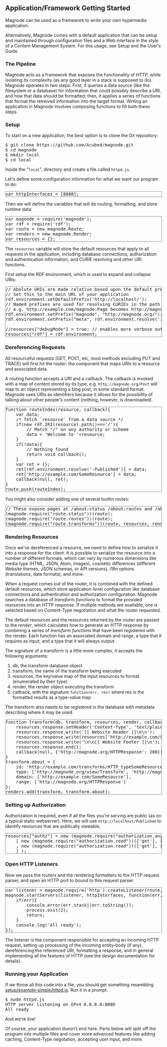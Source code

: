 ## Application/Framework Getting Started

Magnode can be used as a framework to write your own hypermedia application.

Alternatively, Magnode comes with a default application that can be setup and maintained through configuration files and a Web interface in the style of a Content Management System. For this usage, see Setup and the User's Guide.

<style type="text/css">
.lang-application-ecmascript {
	border: solid 1px grey;
}
</style>

### The Pipeline

Magnode acts as a framework that exposes the functionality of HTTP, while isolating its complexity (as any good layer in a stack is supposed to do). Magnode operates in two steps: First, it queries a data source (like the filesystem or a database) for information that could possibly describe a URI, and how that data should be formatted; then, it applies a series of functions that format the retreived information into the target format. Writing an application in Magnode involves composing functions to fill both these steps.

### Setup

To start on a new application, the best option is to clone the Git repository:

<pre>
$ git clone https://github.com/Acubed/magnode.git
$ cd magnode
$ mkdir local
$ cd local
</pre>

Inside the "<code>local</code>", directory and create a file called <code>httpd.js</code>.

Let's define some configuration information for what we want our program to do:

<pre class="lang-application-ecmascript simple-httpd-fragment">
var httpInterfaces = [8080];
</pre>

Then we will define the variables that will do routing, formatting, and store runtime data:

<pre class="lang-application-ecmascript simple-httpd-fragment">
var magnode = require('magnode');
var rdf = require('rdf');
var route = new magnode.Route;
var renders = new magnode.Render;
var resources = {};
</pre>

The `resources` variable will store the default resources that apply to all requests in the application, including database connections, authorization and authentication information, and CURIE resolving and other URI functions.

First setup the RDF environment, which is used to expand and collapse URIs:

<pre class="lang-application-ecmascript simple-httpd-fragment">
// Abolute URIs are made relative based upon the default prefix
// Set this to the main URL of your application
rdf.environment.setDefaultPrefix('http://localhost/');
// Named prefixes are used for resolving CURIEs in the path component of URLs
// e.g. http://example.com/magnode:Page becomes http://magnode.org/Page
rdf.environment.setPrefix("magnode", "http://magnode.org/");
rdf.environment.setPrefix("meta", rdf.environment.resolve(':about#'));

//resources["debugMode"] = true; // enables more verbose output to HTTP responses
resources["rdf"] = rdf.environment;
</pre>

### Dereferencing Requests

All resourceful requests (GET, POST, etc, most methods excluding PUT and TRACE) will first hit the router: the component that maps URIs to a resource and associated data.

A routing function accepts a URI and a callback. The callback is invoked with a map of content stored by its type, e.g. `http://magnode.org/Post` will map to an object representing a blog post, in some standard format. Magnode uses URIs as identifiers because it allows for the possibility of talking about other people's content (nothing, however, is downloaded).

<pre class="lang-application-ecmascript simple-httpd-fragment">
function routeIndex(resource, callback){
	var data;
	/* fetch `resource` from a data source */
	if(new rdf.IRI(resource).path()==='/'){
		// Match "/" on any authority or scheme
		data = 'Welcome to '+resource;
	}
	if(!data){
		// Nothing found
		return void callback();
	}
	var ret = {};
	ret[rdf.environment.resolve(':Published')] = data;
	ret['http://example.com/SomeResource'] = data;
	callback(null, ret);
}
route.push(routeIndex);
</pre>

You might also consider adding one of several builtin routes:

<pre class="lang-application-ecmascript simple-httpd-fragment">
// These expose pages at /about:status /about:routes and /about:transforms
(magnode.require("route.status"))(route);
(magnode.require("route.routes"))(route);
(magnode.require("route.transforms"))(route, resources, renders);
</pre>

### Rendering Resources

Once we've dereferenced a resource, we need to define how to serialize it into a response for the client. It is possible to serialize the resource into a number of different formats, which can vary by numerous dimensions like media type (HTML, JSON, Atom, images), cosmetic differences (different Website themes, JSON schemas, or API versions), i18n options (translations, date formats), and more.

When a request comes out of the router, it is combined with the defined default resources, which store application-level configuration like database connections and authentication and authorization configuration. Magnode searches a database of _transform functions_ to format the provided resources into an HTTP response. If multiple methods are available, one is selected based on Content-Type negotiation and what the router requested.

The default resources and the resources returned by the router are passed to the _render_, which calculates how to generate an HTTP response by combining a series of _transform functions_ that have been registered with the render. Each function has an associated domain and range, a type that it requires as input, and a type that it will always output.

The signature of a transform is a little more complex, it accepts the following arguments:

<ol>
<li>db, the transform database object</li>
<li>transform, the name of the transform being executed</li>
<li>resources, the key/value map of the input resources to format (enumerated by their type)</li>
<li>render, the render object executing the transform</li>
<li>callback, with the signature <code>function(err, res)</code> where res is the formatted results as a type-value map</li>
</ol>

The transform also needs to be registered in the database with metadata describing where it may be used.

<pre class="lang-application-ecmascript simple-httpd-fragment">
function transform(db, transform, resources, render, callback){
	resources.response.setHeader('Content-Type', 'text/plain');
	resources.response.write('[[ Website Header ]]\n\n');
	resources.response.write(resources['http://example.com/SomeResource']);
	resources.response.write('\n\n[[ Website Footer ]]\n');
	resources.response.end();
	callback(null, {'http://magnode.org/HTTPResponse': 200});
}
transform.about = {
	id: 'http://example.com/transforms/HTTP_typeSomeResource',
	type: ['http://magnode.org/view/Transform', 'http://magnode.org/view/GetTransform'],
	domain: ['http://example.com/SomeResource'],
	range: ['http://magnode.org/HTTPResponse']
};
renders.add(transform, transform.about);
</pre>


### Setting up Authorization

Authorization is required, even if all the files you're serving are public (as on a typical static webserver).
Here, we will use <code>http://localhost/Published</code> to identify resources that are publically viewable.

<pre class="lang-application-ecmascript simple-httpd-fragment">
resources["authz"] = new (magnode.require("authorization.any"))(
	[ new (magnode.require("authorization.read"))(['get'], [rdf.environment.resolve(':Published')])
	, new (magnode.require("authorization.read"))(['get'], ['http://magnode.org/NotFound'])
	] );
</pre>


### Open HTTP Listeners

Now we pass the routers and the rendering formatters to the HTTP request parser, and open an HTTP port to bound to this request parser.

<pre class="lang-application-ecmascript simple-httpd-fragment">
var listener = magnode.require('http').createListener(route, resources, renders);
magnode.startServers(listener, httpInterfaces, function(err, interfaces){
	if(err){
		console.error(err.stack||err.toString());
		process.exit(2);
		return;
	}
	console.log('All ready');
});
</pre>

The listener is the component responsible for accepting an incoming HTTP request, setting up processing of the incoming entity-body (if any), dereferencing the referenced URI, formatting a response, and in general implementing all the features of HTTP (see the design documentation for details).

### Running your Application

If we throw all this code into a file, you should get something resembling <a href="../../../setup/example-simple/httpd.js">setup/example-simple/httpd.js</a>. Run it in a prompt:

<pre>
$ node httpd.js
HTTP server listening on IPv4 0.0.0.0:8080
All ready
</pre>

And we're live!

Of course, your application doesn't end here. Parts below will split off the program into multiple files and cover more advanced features like adding caching, Content-Type negotation, accepting user input, and more.

<!--
<h2>httpd.js</h2>
<pre id="simple-httpd-full" class="lang-application-ecmascript"></pre>
<button id="simple-httpd-gen">Generate</button>
<script type="application/ecmascript">
function httpdgen(){
	var sum = '';
	var list = document.getElementsByClassName('simple-httpd-fragment');
	Array.prototype.slice.call(list).forEach(function(v){
		sum += v.textContent.replace(/^\n+/,'')+"\n";
		console.log(sum);
	});
	document.getElementById('simple-httpd-full').textContent = sum;
}
document.getElementById('simple-httpd-gen').onclick = httpdgen;
</script>
-->

